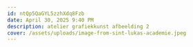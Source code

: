 ```yaml
---
id: ntQp5QaGYL5zzhXdq8Fzb
date: April 30, 2025 9:40 PM
description: atelier grafiekkunst afbeelding 2
cover: /assets/uploads/image-from-sint-lukas-academie.jpeg
---
```

